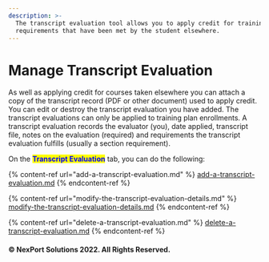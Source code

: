 ```yaml
---
description: >-
  The transcript evaluation tool allows you to apply credit for training plan
  requirements that have been met by the student elsewhere.
---
```


# Manage Transcript Evaluation

As well as applying credit for courses taken elsewhere you can attach a copy of the transcript record (PDF or other document) used to apply credit. You can edit or destroy the transcript evaluation you have added. The transcript evaluations can only be applied to training plan enrollments. A transcript evaluation records the evaluator (you), date applied, transcript file, notes on the evaluation (required) and requirements the transcript evaluation fulfills (usually a section requirement).

On the <mark style="color:blue;">**Transcript Evaluation**</mark> tab, you can do the following:

{% content-ref url="add-a-transcript-evaluation.md" %}
[add-a-transcript-evaluation.md](add-a-transcript-evaluation.md)
{% endcontent-ref %}

{% content-ref url="modify-the-transcript-evaluation-details.md" %}
[modify-the-transcript-evaluation-details.md](modify-the-transcript-evaluation-details.md)
{% endcontent-ref %}

{% content-ref url="delete-a-transcript-evaluation.md" %}
[delete-a-transcript-evaluation.md](delete-a-transcript-evaluation.md)
{% endcontent-ref %}

#### © NexPort Solutions 2022. All Rights Reserved.
